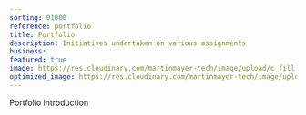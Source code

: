 ```yaml
---
sorting: 01000
reference: portfolio
title: Portfolio
description: Initiatives undertaken on various assignments
business: 
featured: true
image: https://res.cloudinary.com/martinmayer-tech/image/upload/c_fill,h_400,w_760/v1656644563/2019-06-10_21.35.08_zxaxig.jpg
optimized_image: https://res.cloudinary.com/martinmayer-tech/image/upload/c_fill,h_200,w_380/v1656644563/2019-06-10_21.35.08_zxaxig.jpg
---
```

Portfolio introduction
